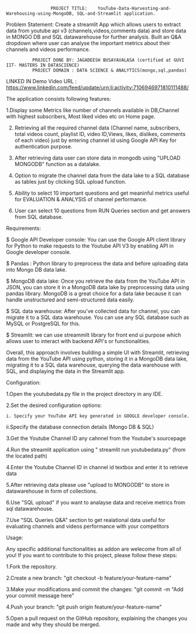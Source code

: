                      
                     PROJECT TITLE:    YouTube-Data-Harvesting-and-Warehousing-using-MongoDB, SQL-and-Streamlit application.

Problem Statement:  Create a streamlit App which allows users to extract data from youtube api v3 (channels,videos,comments data)
                         and store data in MONGO DB and SQL datawarehouse for further analysis. Built an Q&A dropdown where user can
                         analyse the important metrics about  their channels and videos performance.


              PROJECT DONE BY: JAGADEESH BUSAYAVALASA (certified at GUVI IIT- MASTERS IN DATASCIENCE)
              PROJECT DOMAIN : DATA SCIENCE & ANALYTICS(mongo,sql,pandas)

LINKED IN Demo Video URL : https://www.linkedin.com/feed/update/urn:li:activity:7106946971810111488/

The application consists following features: 

1.Display some Metrics like number of channels available in DB,Channel with highest subscribers, Most liked video etc on Home page.

2. Retrieving all the required channel data (Channel name, subscribers, total videos count, playlist ID, video ID,Views, likes, dislikes,  comments of each video) just by entering channel id using Google API Key for authentication purpose.

3. After retrieving data user can store data in mongodb using "UPLOAD MONGODB" function  as a datalake.
 
4. Option to migrate the channel data  from the data lake to a SQL database as tables just by clicking SQL upload function. 

5. Ability to select 10 important questions and get meaninful metrics useful for EVALUATION & ANALYSIS of channel performance.

6. User can select 10 questions from RUN Queries section and get answers from SQL database.

Requirements:

$ Google API Developer console:  You can use the Google API client library for Python to make requests to the Youtube API V3 by enabling API in Google developer console. 

$ Pandas : Python library to preprocess the data and before uploading data into  Mongo DB data lake.

$ MongoDB data lake: Once you retrieve the data from the YouTube API in JSON, you can store it in a MongoDB data lake by preprocessing data using pandas library. MongoDB is a great choice for a data lake because it can handle unstructured and semi-structured data easily. 

$ SQL data warehouse: After you've collected data for channel, you can migrate it to a SQL data warehouse. You can use any SQL database such as MySQL or PostgreSQL for this. 

$ Streamlit: we can use streammilt library for front end ui purpose which allows user to interact with backend API's or functionalities.

Overall, this approach involves building a simple UI with Streamlit, retrieving data from the YouTube API using python, storing it in a MongoDB data lake, migrating it to a SQL data warehouse, querying the data warehouse with SQL, and displaying the data in the Streamlit app.

Configuration:

1.Open the youtubedata.py file in the project directory in any IDE.

2.Set the desired configuration options:

    i. Specify your YouTube API key generated in GOOGLE developer console.

   ii.Specify the database connection details (Mongo DB & SQL)

3.Get the Youtube Channel ID any cahnnel from the Youtube's sourcepage

4.Run the streamlit application using " streamlit run youtubedata.py" (from the located path)

4.Enter the Youtube Channel ID in channel id textbox and enter it to retrieve data

5.After retrieving data please use "upload to MONGODB" to store in datawarehouse in form of collections.

6.Use "SQL upload"  if you want to analayse data and receive metrics from sql datawarehouse.

7.Use "SQL Queries Q&A" section to get  realational data useful for evaluating channels and videos performance with your competitors

Usage:


Any specific additional functionalities as addon are welecome from all of you!
If you want to contribute to this project, please follow these steps:

1.Fork the repository.

2.Create a new branch: "git checkout -b feature/your-feature-name"

3.Make your modifications and commit the changes: "git commit -m "Add your commit message here"

4.Push your branch: "git push origin feature/your-feature-name"

5.Open a pull request on the GitHub repository, explaining the changes you made and why they should be merged.
